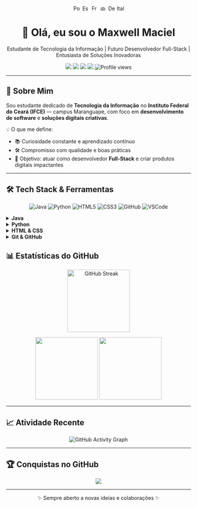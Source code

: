 <p align="center">
  <a href="./README-pt.md" title="Português"><img src="https://flagcdn.com/20x15/br.png" width="20" height="15" alt="Português" /></a>
  <a href="./README-es.md" title="Español"><img src="https://flagcdn.com/20x15/es.png" width="20" height="15" alt="Español" /></a>
  <a href="./README-fr.md" title="Français"><img src="https://flagcdn.com/20x15/fr.png" width="20" height="15" alt="Français" /></a>
  <a href="./README-zh.md" title="中文"><img src="https://flagcdn.com/20x15/cn.png" width="20" height="15" alt="中文" /></a>
  <a href="./README-de.md" title="Deutsch"><img src="https://flagcdn.com/20x15/de.png" width="20" height="15" alt="Deutsch" /></a>
  <a href="./README-it.md" title="Italiano"><img src="https://flagcdn.com/20x15/it.png" width="20" height="15" alt="Italiano" /></a>
</p>

<h1 align="center">👋 Olá, eu sou o Maxwell Maciel</h1>
<p align="center">
  Estudante de Tecnologia da Informação | Futuro Desenvolvedor Full-Stack | Entusiasta de Soluções Inovadoras
</p>

<div align="center">
  <a href="mailto:sousamaciel@aluno.ifce.edu.br"><img src="https://img.shields.io/badge/Email-D14836?style=flat&logo=gmail&logoColor=white" /></a>
  <a href="https://instagram.com/maxsksr"><img src="https://img.shields.io/badge/Instagram-E4405F?style=flat&logo=instagram&logoColor=white" /></a>
  <a href="https://www.linkedin.com/in/seu-linkedin"><img src="https://img.shields.io/badge/LinkedIn-0077B5?style=flat&logo=linkedin&logoColor=white" /></a>
  <a href="https://github.com/MaxwellMaciel"><img src="https://img.shields.io/github/followers/MaxwellMaciel?label=Seguidores&style=flat&color=green" /></a>
  <img src="https://komarev.com/ghpvc/?username=MaxwellMaciel&color=blue" alt="Profile views"/>
</div>

---

## 🚀 Sobre Mim

Sou estudante dedicado de **Tecnologia da Informação** no **Instituto Federal do Ceará (IFCE)** — campus Maranguape, com foco em **desenvolvimento de software** e **soluções digitais criativas**.

💡 O que me define:
- 📚 Curiosidade constante e aprendizado contínuo
- 🛠 Compromisso com qualidade e boas práticas
- 🎯 Objetivo: atuar como desenvolvedor **Full-Stack** e criar produtos digitais impactantes

---

## 🛠 Tech Stack & Ferramentas

<p align="center">
  <img src="https://img.icons8.com/color/48/java-coffee-cup-logo--v1.png" title="Java"/>
  <img src="https://img.icons8.com/color/48/python.png" title="Python"/>
  <img src="https://img.icons8.com/color/48/html-5--v1.png" title="HTML5"/>
  <img src="https://img.icons8.com/color/48/css3.png" title="CSS3"/>
  <img src="https://img.icons8.com/fluency/48/github.png" title="GitHub"/>
  <img src="https://img.icons8.com/color/48/visual-studio-code-2019.png" title="VSCode"/>
</p>

<details>
  <summary><b>Java</b></summary>
  - Programação Orientada a Objetos  
  - Lógica avançada e desenvolvimento desktop  
  - JavaFX, JDBC, Padrões de Projeto  
</details>

<details>
  <summary><b>Python</b></summary>
  - Scripting e automação  
  - Pandas, Matplotlib, Web Scraping  
</details>

<details>
  <summary><b>HTML & CSS</b></summary>
  - Layouts responsivos com Flexbox & Grid  
  - Animações e Acessibilidade  
</details>

<details>
  <summary><b>Git & GitHub</b></summary>
  - Controle de versão e colaboração  
  - Pull requests, Branching strategies  
</details>

## 📊 Estatísticas do GitHub

<p align="center">
  <img src="https://streak-stats.demolab.com?user=MaxwellMaciel&theme=tokyonight&hide_border=true&date_format=j%20M%5B%20Y%5D" alt="GitHub Streak" height="170"/>
</p>

<p align="center">
  <img src="https://github-readme-stats.vercel.app/api?username=MaxwellMaciel&show_icons=true&theme=tokyonight&hide_border=true" height="170"/>
  <img src="https://github-readme-stats.vercel.app/api/top-langs/?username=MaxwellMaciel&layout=compact&theme=tokyonight&hide_border=true" height="170"/>
</p>

---

## 📈 Atividade Recente

<div align="center">
  <img src="https://github-readme-activity-graph.vercel.app/graph?username=MaxwellMaciel&theme=tokyo-night" alt="GitHub Activity Graph"/>
</div>

---

## 🏆 Conquistas no GitHub

<div align="center">
  <img src="https://github-profile-trophy.vercel.app/?username=MaxwellMaciel&theme=tokyonight&no-frame=true&no-bg=true&margin-w=4"/>
</div>

---

<div align="center">
  ✨ Sempre aberto a novas ideias e colaborações ✨  
</div>
